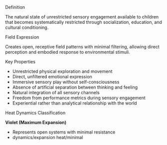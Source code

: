  Definition

The natural state of unrestricted sensory engagement available to children that becomes systematically restricted through socialization, education, and cultural conditioning.

 Field Expression

Creates open, receptive field patterns with minimal filtering, allowing direct perception and embodied response to environmental stimuli.

 Key Properties

- Unrestricted physical exploration and movement
- Direct, unfiltered emotional expression
- Immersive sensory play without self-consciousness
- Absence of artificial separation between thinking and feeling
- Natural integration of all sensory channels
- Freedom from performance metrics during sensory engagement
- Experiential rather than analytical relationship with the world

 Heat Dynamics Classification

**Violet (Maximum Expansion)**

- Represents open systems with minimal resistance
- dynamics/expansion heat/minimal